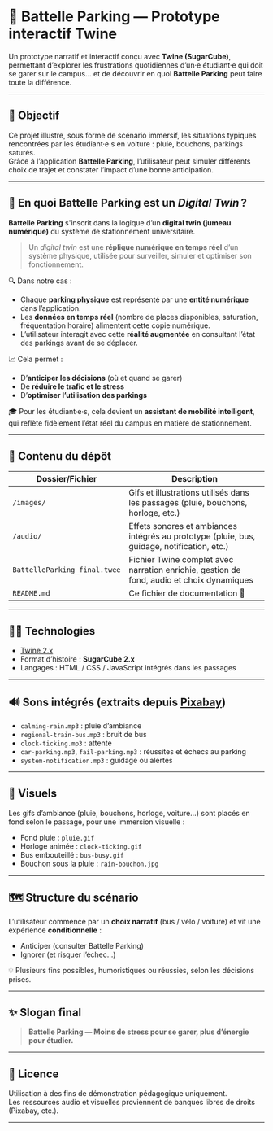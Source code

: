 # 🚗 Battelle Parking — Prototype interactif Twine

Un prototype narratif et interactif conçu avec **Twine (SugarCube)**, permettant d’explorer les frustrations quotidiennes d’un·e étudiant·e qui doit se garer sur le campus... et de découvrir en quoi **Battelle Parking** peut faire toute la différence.

---

## 🎯 Objectif

Ce projet illustre, sous forme de scénario immersif, les situations typiques rencontrées par les étudiant·e·s en voiture : pluie, bouchons, parkings saturés.  
Grâce à l’application **Battelle Parking**, l’utilisateur peut simuler différents choix de trajet et constater l’impact d’une bonne anticipation.

---
## 🧠 En quoi Battelle Parking est un *Digital Twin* ?

**Battelle Parking** s'inscrit dans la logique d’un **digital twin (jumeau numérique)** du système de stationnement universitaire.

> Un *digital twin* est une **réplique numérique en temps réel** d’un système physique, utilisée pour surveiller, simuler et optimiser son fonctionnement.

🔍 Dans notre cas :
- Chaque **parking physique** est représenté par une **entité numérique** dans l’application.
- Les **données en temps réel** (nombre de places disponibles, saturation, fréquentation horaire) alimentent cette copie numérique.
- L’utilisateur interagit avec cette **réalité augmentée** en consultant l’état des parkings avant de se déplacer.

📈 Cela permet :
- D’**anticiper les décisions** (où et quand se garer)
- De **réduire le trafic et le stress**
- D’**optimiser l’utilisation des parkings**

🎓 Pour les étudiant·e·s, cela devient un **assistant de mobilité intelligent**, qui reflète fidèlement l’état réel du campus en matière de stationnement.

---

## 🧰 Contenu du dépôt

| Dossier/Fichier                      | Description |
|-------------------------------------|-------------|
| `/images/`                          | Gifs et illustrations utilisés dans les passages (pluie, bouchons, horloge, etc.) |
| `/audio/`                           | Effets sonores et ambiances intégrés au prototype (pluie, bus, guidage, notification, etc.) |
| `BattelleParking_final.twee`         | Fichier Twine complet avec narration enrichie, gestion de fond, audio et choix dynamiques |
| `README.md`                         | Ce fichier de documentation 📘 |

---

## 🧑‍💻 Technologies

- [Twine 2.x](https://twinery.org/)
- Format d’histoire : **SugarCube 2.x**
- Langages : HTML / CSS / JavaScript intégrés dans les passages

---

## 🔊 Sons intégrés (extraits depuis [Pixabay](https://pixabay.com/fr/sound-effects/))

- `calming-rain.mp3` : pluie d’ambiance
- `regional-train-bus.mp3` : bruit de bus
- `clock-ticking.mp3` : attente
- `car-parking.mp3`, `fail-parking.mp3` : réussites et échecs au parking
- `system-notification.mp3` : guidage ou alertes

---

## 🎨 Visuels

Les gifs d’ambiance (pluie, bouchons, horloge, voiture…) sont placés en fond selon le passage, pour une immersion visuelle :

- Fond pluie : `pluie.gif`
- Horloge animée : `clock-ticking.gif`
- Bus embouteillé : `bus-busy.gif`
- Bouchon sous la pluie : `rain-bouchon.jpg`

---

## 🗺️ Structure du scénario

L’utilisateur commence par un **choix narratif** (bus / vélo / voiture) et vit une expérience **conditionnelle** :
- Anticiper (consulter Battelle Parking)
- Ignorer (et risquer l’échec…)

💡 Plusieurs fins possibles, humoristiques ou réussies, selon les décisions prises.

---

## ✨ Slogan final

> **Battelle Parking — Moins de stress pour se garer, plus d’énergie pour étudier.**

---

## 📜 Licence

Utilisation à des fins de démonstration pédagogique uniquement.  
Les ressources audio et visuelles proviennent de banques libres de droits (Pixabay, etc.).

---

